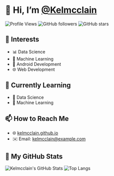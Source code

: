 # 👋 Hi, I’m [@Kelmcclain](https://github.com/Kelmcclain)

![Profile Views](https://komarev.com/ghpvc/?username=Kelmcclain&color=blueviolet)
![GitHub followers](https://img.shields.io/github/followers/Kelmcclain?label=Follow&style=social)
![GitHub stars](https://img.shields.io/github/stars/Kelmcclain?style=social)

## 👀 Interests

- 📊 Data Science
- 🤖 Machine Learning
- 📱 Android Development
- 🌐 Web Development

## 🌱 Currently Learning

- 📘 Data Science
- 📗 Machine Learning

## 📫 How to Reach Me

- 🌐 [kelmcclain.github.io](https://kelmcclain.github.io/)
- ✉️ Email: [kelmcclain@example.com](mailto:kelmcclain@example.com) <!-- Replace with your actual email -->

## 🚀 My GitHub Stats

![Kelmcclain's GitHub Stats](https://github-readme-stats.vercel.app/api?username=Kelmcclain&show_icons=true&theme=radical)
![Top Langs](https://github-readme-stats.vercel.app/api/top-langs/?username=Kelmcclain&layout=compact&theme=radical)

<!---
Kelmcclain/Kelmcclain is a ✨ special ✨ repository because its `README.md` (this file) appears on your GitHub profile.
You can click the Preview link to take a look at your changes.
--->
